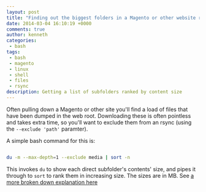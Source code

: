 ```yaml
---
layout: post
title: "Finding out the biggest folders in a Magento or other website root"
date: 2014-03-04 16:10:19 +0000
comments: true
author: kenneth
categories: 
 - bash
tags: 
 - bash
 - magento
 - linux
 - shell
 - files
 - rsync
description: Getting a list of subfolders ranked by content size
---
```


Often pulling down a Magento or other site you'll find a load of files that have been dumped in the web root. Downloading these is often pointless and takes extra time, so you'll want to exclude them from an rsync (using the `--exclude 'path'` paramter).

A simple bash command for this is:

```bash

du -m --max-depth=1 --exclude media | sort -n

```

This invokes `du` to show each direct subfolder's contents' size, and pipes it through to `sort` to rank them in increasing size. The sizes are in MB. See [a more broken down explanation here](http://explainshell.com/explain?cmd=du+-m+--max-depth%3D1+--exclude+media+|+sort+-n)
